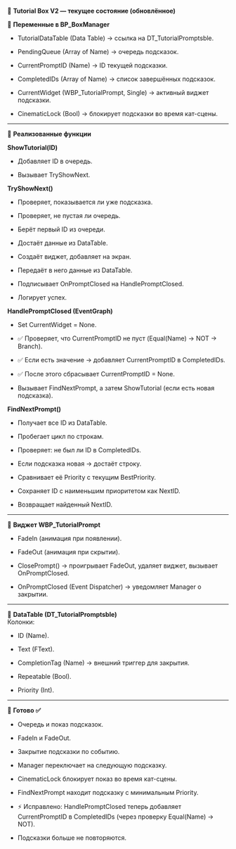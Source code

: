 📜 **Tutorial Box V2 — текущее состояние (обновлённое)**

🔹 **Переменные в BP_BoxManager**

- TutorialDataTable (Data Table) → ссылка на DT_TutorialPromptsble.
    
- PendingQueue (Array of Name) → очередь подсказок.
    
- CurrentPromptID (Name) → ID текущей подсказки.
    
- CompletedIDs (Array of Name) → список завершённых подсказок.
    
- CurrentWidget (WBP_TutorialPrompt, Single) → активный виджет подсказки.
    
- CinematicLock (Bool) → блокирует подсказки во время кат-сцены.
    

---

🔹 **Реализованные функции**

**ShowTutorial(ID)**

- Добавляет ID в очередь.
    
- Вызывает TryShowNext.
    

**TryShowNext()**

- Проверяет, показывается ли уже подсказка.
    
- Проверяет, не пустая ли очередь.
    
- Берёт первый ID из очереди.
    
- Достаёт данные из DataTable.
    
- Создаёт виджет, добавляет на экран.
    
- Передаёт в него данные из DataTable.
    
- Подписывает OnPromptClosed на HandlePromptClosed.
    
- Логирует успех.
    

**HandlePromptClosed (EventGraph)**

- Set CurrentWidget = None.
    
- ✅ Проверяет, что CurrentPromptID не пуст (Equal(Name) → NOT → Branch).
    
- ✅ Если есть значение → добавляет CurrentPromptID в CompletedIDs.
    
- ✅ После этого сбрасывает CurrentPromptID = None.
    
- Вызывает FindNextPrompt, а затем ShowTutorial (если есть новая подсказка).
    

**FindNextPrompt()**

- Получает все ID из DataTable.
    
- Пробегает цикл по строкам.
    
- Проверяет: не был ли ID в CompletedIDs.
    
- Если подсказка новая → достаёт строку.
    
- Сравнивает её Priority с текущим BestPriority.
    
- Сохраняет ID с наименьшим приоритетом как NextID.
    
- Возвращает найденный NextID.
    

---

🔹 **Виджет WBP_TutorialPrompt**

- FadeIn (анимация при появлении).
    
- FadeOut (анимация при скрытии).
    
- ClosePrompt() → проигрывает FadeOut, удаляет виджет, вызывает OnPromptClosed.
    
- OnPromptClosed (Event Dispatcher) → уведомляет Manager о закрытии.
    

---

🔹 **DataTable (DT_TutorialPromptsble)**  
Колонки:

- ID (Name).
    
- Text (FText).
    
- CompletionTag (Name) → внешний триггер для закрытия.
    
- Repeatable (Bool).
    
- Priority (Int).
    

---

🔹 **Готово ✅**

- Очередь и показ подсказок.
    
- FadeIn и FadeOut.
    
- Закрытие подсказки по событию.
    
- Manager переключает на следующую подсказку.
    
- CinematicLock блокирует показ во время кат-сцены.
    
- FindNextPrompt находит подсказку с минимальным Priority.
    
- ⚡ Исправлено: HandlePromptClosed теперь добавляет CurrentPromptID в CompletedIDs (через проверку Equal(Name) → NOT).
    
- Подсказки больше не повторяются.